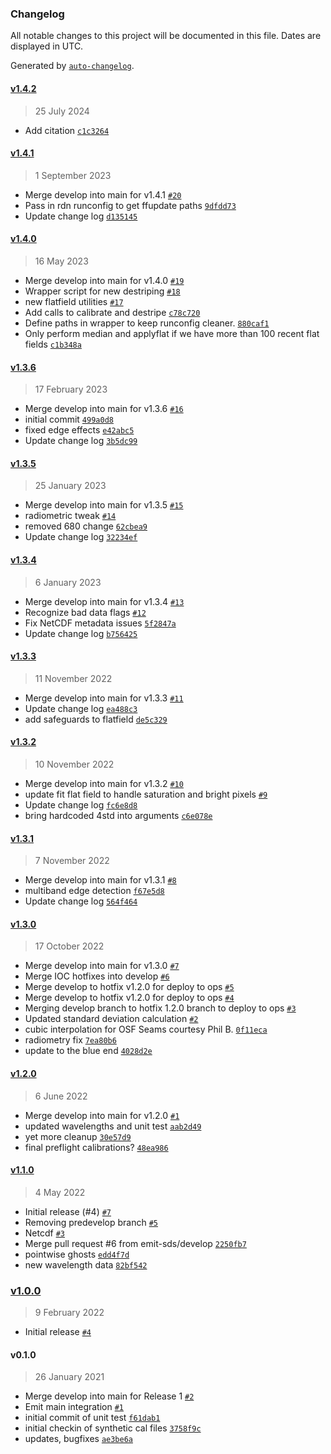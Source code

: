 ### Changelog

All notable changes to this project will be documented in this file. Dates are displayed in UTC.

Generated by [`auto-changelog`](https://github.com/CookPete/auto-changelog).

#### [v1.4.2](https://github.com/emit-sds/emit-sds-l1b/compare/v1.4.1...v1.4.2)

> 25 July 2024

- Add citation [`c1c3264`](https://github.com/emit-sds/emit-sds-l1b/commit/c1c3264bd127c48c02643a61fc297f72def28c3e)

#### [v1.4.1](https://github.com/emit-sds/emit-sds-l1b/compare/v1.4.0...v1.4.1)

> 1 September 2023

- Merge develop into main for v1.4.1 [`#20`](https://github.com/emit-sds/emit-sds-l1b/pull/20)
- Pass in rdn runconfig to get ffupdate paths [`9dfdd73`](https://github.com/emit-sds/emit-sds-l1b/commit/9dfdd7336c8eaca08d7c7643f99d206f3a2bb262)
- Update change log [`d135145`](https://github.com/emit-sds/emit-sds-l1b/commit/d1351450c16d59455864d779504475432ed0581b)

#### [v1.4.0](https://github.com/emit-sds/emit-sds-l1b/compare/v1.3.6...v1.4.0)

> 16 May 2023

- Merge develop into main for v1.4.0 [`#19`](https://github.com/emit-sds/emit-sds-l1b/pull/19)
- Wrapper script for new destriping [`#18`](https://github.com/emit-sds/emit-sds-l1b/pull/18)
- new flatfield utilities [`#17`](https://github.com/emit-sds/emit-sds-l1b/pull/17)
- Add calls to calibrate and destripe [`c78c720`](https://github.com/emit-sds/emit-sds-l1b/commit/c78c72049336fd20bf43543fbceb70edb524f885)
- Define paths in wrapper to keep runconfig cleaner. [`880caf1`](https://github.com/emit-sds/emit-sds-l1b/commit/880caf1422ea089a4d4cb84b23e610c72e0a2301)
- Only perform median and applyflat if we have more than 100 recent flat fields [`c1b348a`](https://github.com/emit-sds/emit-sds-l1b/commit/c1b348a4ed2f3ee0bb3603037883594db9d2ba27)

#### [v1.3.6](https://github.com/emit-sds/emit-sds-l1b/compare/v1.3.5...v1.3.6)

> 17 February 2023

- Merge develop into main for v1.3.6 [`#16`](https://github.com/emit-sds/emit-sds-l1b/pull/16)
- initial commit [`499a0d8`](https://github.com/emit-sds/emit-sds-l1b/commit/499a0d86b0d7883b4485b891227d66d458a13334)
- fixed edge effects [`e42abc5`](https://github.com/emit-sds/emit-sds-l1b/commit/e42abc5bb9c7cb035e0f89621a348b1bd87a2f95)
- Update change log [`3b5dc99`](https://github.com/emit-sds/emit-sds-l1b/commit/3b5dc99115a7d60e69a632251810d16f1916bf2c)

#### [v1.3.5](https://github.com/emit-sds/emit-sds-l1b/compare/v1.3.4...v1.3.5)

> 25 January 2023

- Merge develop into main for v1.3.5 [`#15`](https://github.com/emit-sds/emit-sds-l1b/pull/15)
- radiometric tweak [`#14`](https://github.com/emit-sds/emit-sds-l1b/pull/14)
- removed 680 change [`62cbea9`](https://github.com/emit-sds/emit-sds-l1b/commit/62cbea94b7aa2cd514264ea1e4233dc202fe0fb2)
- Update change log [`32234ef`](https://github.com/emit-sds/emit-sds-l1b/commit/32234ef1437cd777d1c9d833f330c41d7494fea6)

#### [v1.3.4](https://github.com/emit-sds/emit-sds-l1b/compare/v1.3.3...v1.3.4)

> 6 January 2023

- Merge develop into main for v1.3.4 [`#13`](https://github.com/emit-sds/emit-sds-l1b/pull/13)
- Recognize bad data flags [`#12`](https://github.com/emit-sds/emit-sds-l1b/pull/12)
- Fix NetCDF metadata issues [`5f2847a`](https://github.com/emit-sds/emit-sds-l1b/commit/5f2847ace4a888b62b7c6e403a66407a5183e7ff)
- Update change log [`b756425`](https://github.com/emit-sds/emit-sds-l1b/commit/b756425f4c44adfc4f58e7efc17af2e6664eac5c)

#### [v1.3.3](https://github.com/emit-sds/emit-sds-l1b/compare/v1.3.2...v1.3.3)

> 11 November 2022

- Merge develop into main for v1.3.3 [`#11`](https://github.com/emit-sds/emit-sds-l1b/pull/11)
- Update change log [`ea488c3`](https://github.com/emit-sds/emit-sds-l1b/commit/ea488c3cfe520037d4b8e6dd7bcc01d262c1ace2)
- add safeguards to flatfield [`de5c329`](https://github.com/emit-sds/emit-sds-l1b/commit/de5c329aaedf047ce78cf198bf3d28a6233472c1)

#### [v1.3.2](https://github.com/emit-sds/emit-sds-l1b/compare/v1.3.1...v1.3.2)

> 10 November 2022

- Merge develop into main for v1.3.2 [`#10`](https://github.com/emit-sds/emit-sds-l1b/pull/10)
- update fit flat field to handle saturation and bright pixels [`#9`](https://github.com/emit-sds/emit-sds-l1b/pull/9)
- Update change log [`fc6e8d8`](https://github.com/emit-sds/emit-sds-l1b/commit/fc6e8d8cb12e6f30b6a42f70051aa0529be770ad)
- bring hardcoded 4std into arguments [`c6e078e`](https://github.com/emit-sds/emit-sds-l1b/commit/c6e078eaa9ff48b68edd8f6c909b55fb719ef852)

#### [v1.3.1](https://github.com/emit-sds/emit-sds-l1b/compare/v1.3.0...v1.3.1)

> 7 November 2022

- Merge develop into main for v1.3.1 [`#8`](https://github.com/emit-sds/emit-sds-l1b/pull/8)
- multiband edge detection [`f67e5d8`](https://github.com/emit-sds/emit-sds-l1b/commit/f67e5d8937fc11550a35be0959177a48f852841f)
- Update change log [`564f464`](https://github.com/emit-sds/emit-sds-l1b/commit/564f464ad2a9ff6c5119734f9e5cb2210edb0d6d)

#### [v1.3.0](https://github.com/emit-sds/emit-sds-l1b/compare/v1.2.0...v1.3.0)

> 17 October 2022

- Merge develop into main for v1.3.0 [`#7`](https://github.com/emit-sds/emit-sds-l1b/pull/7)
- Merge IOC hotfixes into develop [`#6`](https://github.com/emit-sds/emit-sds-l1b/pull/6)
- Merge develop to hotfix v1.2.0 for deploy to ops [`#5`](https://github.com/emit-sds/emit-sds-l1b/pull/5)
- Merge develop to hotfix v1.2.0 for deploy to ops [`#4`](https://github.com/emit-sds/emit-sds-l1b/pull/4)
- Merging develop branch to hotfix 1.2.0 branch to deploy to ops [`#3`](https://github.com/emit-sds/emit-sds-l1b/pull/3)
- Updated standard deviation calculation [`#2`](https://github.com/emit-sds/emit-sds-l1b/pull/2)
- cubic interpolation for OSF Seams courtesy Phil B. [`0f11eca`](https://github.com/emit-sds/emit-sds-l1b/commit/0f11eca4b6416004248acf86b2cf963edf44c3a2)
- radiometry fix [`7ea80b6`](https://github.com/emit-sds/emit-sds-l1b/commit/7ea80b6948190a5ac085417613209a23c9ba6335)
- update to the blue end [`4028d2e`](https://github.com/emit-sds/emit-sds-l1b/commit/4028d2e5cfcfa36f02bde72a815bbb1283071325)

#### [v1.2.0](https://github.com/emit-sds/emit-sds-l1b/compare/v1.1.0...v1.2.0)

> 6 June 2022

- Merge develop into main for v1.2.0 [`#1`](https://github.com/emit-sds/emit-sds-l1b/pull/1)
- updated wavelengths and unit test [`aab2d49`](https://github.com/emit-sds/emit-sds-l1b/commit/aab2d49ca11acddaabf828bcdd485517b0feaeef)
- yet more cleanup [`30e57d9`](https://github.com/emit-sds/emit-sds-l1b/commit/30e57d981d8a59ddc247258a4f6be2e364db175e)
- final preflight calibrations? [`48ea986`](https://github.com/emit-sds/emit-sds-l1b/commit/48ea98697dfeeb9c38aa6906b9d402990e0a34bb)

#### [v1.1.0](https://github.com/emit-sds/emit-sds-l1b/compare/v1.0.0...v1.1.0)

> 4 May 2022

- Initial release (#4) [`#7`](https://github.com/emit-sds/emit-sds-l1b/pull/7)
- Removing predevelop branch [`#5`](https://github.com/emit-sds/emit-sds-l1b/pull/5)
- Netcdf [`#3`](https://github.com/emit-sds/emit-sds-l1b/pull/3)
- Merge pull request #6 from emit-sds/develop [`2250fb7`](https://github.com/emit-sds/emit-sds-l1b/commit/2250fb70cf9687efcb6e304d6c7c68394d8b5310)
- pointwise ghosts [`edd4f7d`](https://github.com/emit-sds/emit-sds-l1b/commit/edd4f7de78d24e1b964eeecad8f48cd60fee336b)
- new wavelength data [`82bf542`](https://github.com/emit-sds/emit-sds-l1b/commit/82bf542648aa1774da28b49a57bf57520d352d99)

### [v1.0.0](https://github.com/emit-sds/emit-sds-l1b/compare/v0.1.0...v1.0.0)

> 9 February 2022

- Initial release [`#4`](https://github.com/emit-sds/emit-sds-l1b/pull/4)

#### v0.1.0

> 26 January 2021

- Merge develop into main for Release 1 [`#2`](https://github.com/emit-sds/emit-sds-l1b/pull/2)
- Emit main integration [`#1`](https://github.com/emit-sds/emit-sds-l1b/pull/1)
- initial commit of unit test [`f61dab1`](https://github.com/emit-sds/emit-sds-l1b/commit/f61dab1d3522d7d9a5431006df869813cbefd339)
- initial checkin of synthetic cal files [`3758f9c`](https://github.com/emit-sds/emit-sds-l1b/commit/3758f9c83b7180fae53d13c8a9568e61c1fdba61)
- updates, bugfixes [`ae3be6a`](https://github.com/emit-sds/emit-sds-l1b/commit/ae3be6a6688f65b18a4340084475963113cdff6f)

